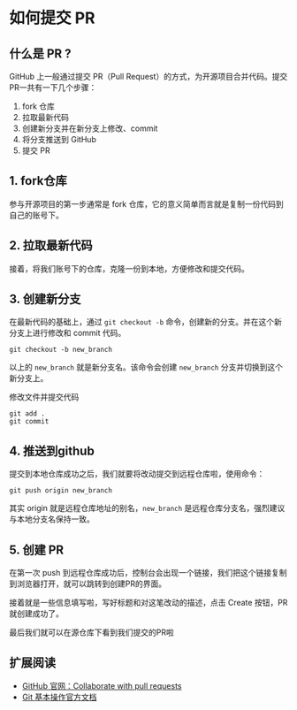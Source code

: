 # 如何提交 PR

## 什么是 PR ?

GitHub 上一般通过提交 PR（Pull Request）的方式，为开源项目合并代码。提交 PR一共有一下几个步骤：

1. fork 仓库
2. 拉取最新代码
3. 创建新分支并在新分支上修改、commit
4. 将分支推送到 GitHub
5. 提交 PR

## 1. fork仓库

参与开源项目的第一步通常是 fork 仓库，它的意义简单而言就是复制一份代码到自己的账号下。

## 2. 拉取最新代码

接着，将我们账号下的仓库，克隆一份到本地，方便修改和提交代码。

## 3. 创建新分支

在最新代码的基础上，通过 `git checkout -b` 命令，创建新的分支。并在这个新分支上进行修改和 commit 代码。

``` shell
git checkout -b new_branch
```

以上的 `new_branch` 就是新分支名。该命令会创建 `new_branch` 分支并切换到这个新分支上。

修改文件并提交代码

``` shell
git add .
git commit 
```

## 4. 推送到github

提交到本地仓库成功之后，我们就要将改动提交到远程仓库啦，使用命令：

``` shell
git push origin new_branch
```

其实 origin 就是远程仓库地址的别名，`new_branch` 是远程仓库分支名，强烈建议与本地分支名保持一致。

## 5. 创建 PR

在第一次 push 到远程仓库成功后，控制台会出现一个链接，我们把这个链接复制到浏览器打开，就可以跳转到创建PR的界面。

接着就是一些信息填写啦，写好标题和对这笔改动的描述，点击 Create 按钮，PR 就创建成功了。

最后我们就可以在源仓库下看到我们提交的PR啦

## 扩展阅读

- [GitHub 官网：Collaborate with pull requests](https://docs.github.com/en/github/collaborating-with-pull-requests)
- [Git 基本操作官方文档](https://git-scm.com/doc)
